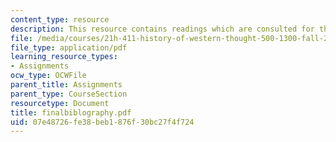 ```yaml
---
content_type: resource
description: This resource contains readings which are consulted for this course.
file: /media/courses/21h-411-history-of-western-thought-500-1300-fall-2004/07e48726fe38beb1876f30bc27f4f724_finalbiblography.pdf
file_type: application/pdf
learning_resource_types:
- Assignments
ocw_type: OCWFile
parent_title: Assignments
parent_type: CourseSection
resourcetype: Document
title: finalbiblography.pdf
uid: 07e48726-fe38-beb1-876f-30bc27f4f724
---
```

